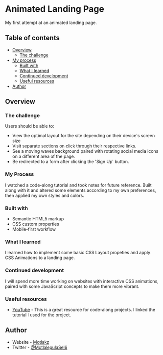 # Animated Landing Page

My first attempt at an animated landing page.  

## Table of contents

- [Overview](#overview)
  - [The challenge](#the-challenge)
- [My process](#my-process)
  - [Built with](#built-with)
  - [What I learned](#what-i-learned)
  - [Continued development](#continued-development)
  - [Useful resources](#useful-resources)
- [Author](#author)

## Overview

### The challenge

Users should be able to:

- View the optimal layout for the site depending on their device's screen size
- Visit separate sections on click through their respective links.
- See a moving waves background paired with rotating social media icons on a different area of the page.
- Be redirected to a form after clicking the 'Sign Up' button.

### My Process

I watched a code-along tutorial and took notes for future reference. Built along with it and altered some elements according to my own preferences, then applied my own styles and colors. 

### Built with

- Semantic HTML5 markup
- CSS custom properties
- Mobile-first workflow

### What I learned

I learned how to implement some basic CSS Layout propeties and apply CSS Animations to a landing page.

### Continued development

I will spend more time working on websites with interactive CSS animations, paired with some JavaScript concepts to make them more vibrant.

### Useful resources

- [YouTube](https://www.youtube.com/watch?v=I6wlnpTUMDs&list=WL) - This is a great resource for code-along projects. I linked the tutorial I used for the project.


## Author

- Website - [Motlakz](https://github.com/Motlakz/)
- Twitter - [@MotlalepulaSel6](https://www.twitter.com/MotlalepulaSel6/)


